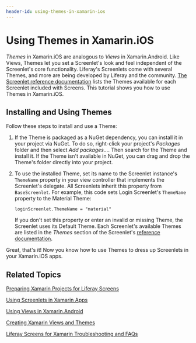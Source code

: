 ```yaml
---
header-id: using-themes-in-xamarin-ios
---
```


# Using Themes in Xamarin.iOS

*Themes* in Xamarin.iOS are analogous to *Views* in Xamarin.Android. Like Views, 
Themes let you set a Screenlet's look and feel independent of the Screenlet's 
core functionality. Liferay's Screenlets come with several Themes, and more are 
being developed by Liferay and the community. 
[The Screenlet reference documentation](/docs/6-2/reference/-/knowledge_base/r/screenlets-in-liferay-screens-for-ios) 
lists the Themes available for each Screenlet included with Screens. This 
tutorial shows you how to use Themes in Xamarin.iOS. 

## Installing and Using Themes

Follow these steps to install and use a Theme: 

1.  If the Theme is packaged as a NuGet dependency, you can install it in your 
    project via NuGet. To do so, right-click your project's *Packages* folder 
    and then select *Add packages...*. Then search for the Theme and install it. 
    If the Theme isn't available in NuGet, you can drag and drop the Theme's 
    folder directly into your project. 

2.  To use the installed Theme, set its name to the Screenlet instance's 
    `ThemeName` property in your view controller that implements the Screenlet's 
    delegate. All Screenlets inherit this property from 
    `BaseScreenlet`. For example, this code sets Login Screenlet's `ThemeName` 
    property to the Material Theme: 

        loginScreenlet.ThemeName = "material"

    If you don't set this property or enter an invalid or missing Theme, the 
    Screenlet uses its Default Theme. Each Screenlet's available Themes are 
    listed in the *Themes* section of the Screenlet's 
    [reference documentation](/docs/6-2/reference/-/knowledge_base/r/screenlets-in-liferay-screens-for-ios). 

Great, that's it! Now you know how to use Themes to dress up Screenlets in your 
Xamarin.iOS apps. 

## Related Topics

[Preparing Xamarin Projects for Liferay Screens](/docs/6-2/tutorials/-/knowledge_base/t/preparing-xamarin-projects-for-liferay-screens)

[Using Screenlets in Xamarin Apps](/docs/6-2/tutorials/-/knowledge_base/t/using-screenlets-in-xamarin-apps)

[Using Views in Xamarin.Android](/docs/6-2/tutorials/-/knowledge_base/t/using-views-in-xamarin-android)

[Creating Xamarin Views and Themes](/docs/6-2/tutorials/-/knowledge_base/t/creating-xamarin-views-and-themes)

[Liferay Screens for Xamarin Troubleshooting and FAQs](/docs/6-2/tutorials/-/knowledge_base/t/liferay-screens-for-xamarin-troubleshooting-and-faqs)
